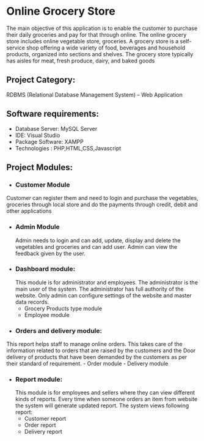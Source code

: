 # Online Grocery Store
The main objective of this application is to enable the customer to purchase their daily groceries and pay for that through online. The online grocery store includes online vegetable store, groceries.
A grocery store is a self-service shop offering a wide variety of food, beverages and household products, organized into sections and shelves. The grocery store typically has aisles for meat, fresh produce, dairy, and baked goods

## Project Category:
RDBMS (Relational Database Management System) – Web Application

## Software requirements:
-	Database Server: MySQL Server
-	IDE: Visual Studio
-	Package Software: XAMPP
-	Technologies : PHP,HTML,CSS,Javascript

## Project Modules:
-	### Customer Module
  Customer can register them and need to login and purchase the vegetables, groceries through local store and do the payments through credit, debit and other applications
- ### Admin Module
  Admin needs to login and can add, update, display and delete the vegetables and groceries and can add user. Admin can view the feedback given by the user.
- ### Dashboard module:
  This module is for administrator and employees. The administrator is the main user of the system. The administrator has full authority of the website. Only admin can 
  configure settings of the website and master data records. 
    -	Grocery Products type module
    - Employee module
-	### Orders and delivery module:
  This report helps staff to manage online orders. This takes care of the information related to orders that are raised by the customers and the Door delivery of products      that have been demanded by the customers as per their standard of requirement.
    - Order module
    -	Delivery module
- ### Report module:
  This module is for employees and sellers where they can view different kinds of reports. Every time when someone orders an item from website the system will generate         updated report. 
The system views following report: 
    -	Customer report
    -	Order report 
    -	Delivery report 
